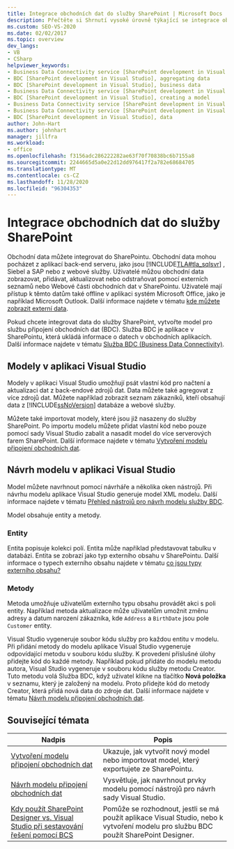 ```yaml
---
title: Integrace obchodních dat do služby SharePoint | Microsoft Docs
description: Přečtěte si Shrnutí vysoké úrovně týkající se integrace obchodních dat do služby SharePoint vytvořením modelu služby připojení obchodních dat (BDC).
ms.custom: SEO-VS-2020
ms.date: 02/02/2017
ms.topic: overview
dev_langs:
- VB
- CSharp
helpviewer_keywords:
- Business Data Connectivity service [SharePoint development in Visual Studio], business data
- BDC [SharePoint development in Visual Studio], aggregating data
- BDC [SharePoint development in Visual Studio], business data
- Business Data Connectivity service [SharePoint development in Visual Studio], aggregating data
- BDC [SharePoint development in Visual Studio], creating a model
- Business Data Connectivity service [SharePoint development in Visual Studio], creating a model
- Business Data Connectivity service [SharePoint development in Visual Studio], data
- BDC [SharePoint development in Visual Studio], data
author: John-Hart
ms.author: johnhart
manager: jillfra
ms.workload:
- office
ms.openlocfilehash: f3156adc286222282ae63f70f70838bc6b7155a8
ms.sourcegitcommit: 2244665d5a0e22d12dd976417f2a782e68684705
ms.translationtype: MT
ms.contentlocale: cs-CZ
ms.lasthandoff: 11/28/2020
ms.locfileid: "96304353"
---
```

# <a name="integrate-business-data-into-sharepoint"></a>Integrace obchodních dat do služby SharePoint
  Obchodní data můžete integrovat do SharePointu. Obchodní data mohou pocházet z aplikací back-end serveru, jako jsou [!INCLUDE[TLA#tla_sqlsvr](../sharepoint/includes/tlasharptla-sqlsvr-md.md)] , Siebel a SAP nebo z webové služby. Uživatelé můžou obchodní data zobrazovat, přidávat, aktualizovat nebo odstraňovat pomocí externích seznamů nebo Webové části obchodních dat v SharePointu.  Uživatelé mají přístup k těmto datům také offline v aplikaci systém Microsoft Office, jako je například Microsoft Outlook. Další informace najdete v tématu [kde můžete zobrazit externí data](/previous-versions/office/developer/sharepoint-2010/ee558737(v=office.14)).

 Pokud chcete integrovat data do služby SharePoint, vytvořte model pro službu připojení obchodních dat (BDC). Služba BDC je aplikace v SharePointu, která ukládá informace o datech v obchodních aplikacích. Další informace najdete v tématu [Služba BDC (Business Data Connectivity)](/previous-versions/office/developer/sharepoint-2010/ee556407(v=office.14)).

## <a name="models-in-visual-studio"></a>Modely v aplikaci Visual Studio
 Modely v aplikaci Visual Studio umožňují psát vlastní kód pro načtení a aktualizaci dat z back-endové zdrojů dat. Data můžete také agregovat z více zdrojů dat. Můžete například zobrazit seznam zákazníků, kteří obsahují data z [!INCLUDE[ssNoVersion](../sharepoint/includes/ssnoversion-md.md)] databáze a webové služby.

 Můžete také importovat modely, které jsou již nasazeny do služby SharePoint. Po importu modelu můžete přidat vlastní kód nebo pouze pomocí sady Visual Studio zabalit a nasadit model do více serverových farem SharePoint. Další informace najdete v tématu [Vytvoření modelu připojení obchodních dat](../sharepoint/creating-a-business-data-connectivity-model.md).

## <a name="design-a-model-in-visual-studio"></a>Návrh modelu v aplikaci Visual Studio
 Model můžete navrhnout pomocí návrháře a několika oken nástrojů. Při návrhu modelu aplikace Visual Studio generuje model XML modelu. Další informace najdete v tématu [Přehled nástrojů pro návrh modelu služby BDC](../sharepoint/bdc-model-design-tools-overview.md).

 Model obsahuje entity a metody.

### <a name="entities"></a>Entity
 Entita popisuje kolekci polí. Entita může například představovat tabulku v databázi. Entita se zobrazí jako typ externího obsahu v SharePointu. Další informace o typech externího obsahu najdete v tématu [co jsou typy externího obsahu?](/previous-versions/office/developer/sharepoint-2010/ee556391(v=office.14))

### <a name="methods"></a>Metody
 Metoda umožňuje uživatelům externího typu obsahu provádět akci s poli entity. Například metoda aktualizace může uživatelům umožnit změnu adresy a datum narození zákazníka, kde `Address` a `BirthDate` jsou pole `Customer` entity.

 Visual Studio vygeneruje soubor kódu služby pro každou entitu v modelu. Při přidání metody do modelu aplikace Visual Studio vygeneruje odpovídající metodu v souboru kódu služby. K provedení příslušné úlohy přidejte kód do každé metody. Například pokud přidáte do modelu metodu autora, Visual Studio vygeneruje v souboru kódu služby metodu Creator. Tuto metodu volá Služba BDC, když uživatel klikne na tlačítko **Nová položka** v seznamu, který je založený na modelu. Proto přidejte kód do metody Creator, která přidá nová data do zdroje dat. Další informace najdete v tématu [Návrh modelu připojení obchodních dat](../sharepoint/designing-a-business-data-connectivity-model.md).

## <a name="related-topics"></a>Související témata

|Nadpis|Popis|
|-----------|-----------------|
|[Vytvoření modelu připojení obchodních dat](../sharepoint/creating-a-business-data-connectivity-model.md)|Ukazuje, jak vytvořit nový model nebo importovat model, který exportujete ze SharePointu.|
|[Návrh modelu připojení obchodních dat](../sharepoint/designing-a-business-data-connectivity-model.md)|Vysvětluje, jak navrhnout prvky modelu pomocí nástrojů pro návrh sady Visual Studio.|
|[Kdy použít SharePoint Designer vs. Visual Studio při sestavování řešení pomocí BCS](/previous-versions/office/developer/sharepoint-2010/ee558875(v=office.14))|Pomůže se rozhodnout, jestli se má použít aplikace Visual Studio, nebo k vytvoření modelu pro službu BDC použít SharePoint Designer.|
